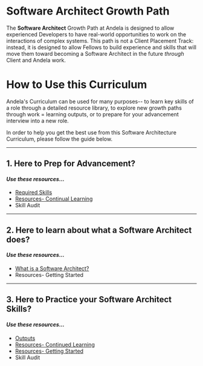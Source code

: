 # Software Architect Growth Path

The **Software Architect** Growth Path at Andela is designed to allow experienced Developers to have real-world opportunities to work on the interactions of complex systems. This path is not a Client Placement Track: instead, it is designed to allow Fellows to build experience and skills that will move them toward becoming a Software Architect in the future _through_ Client and Andela work. 


# How to Use this Curriculum 

Andela's Curriculum can be used for many purposes-- to learn key skills of a role through a detailed resource library, to explore new growth paths through work = learning outputs, or to prepare for your advancement interview into a new role. 

In order to help you get the best use from this Software Architecture Curriculum, please follow the guide below. 

--- 

## 1. Here to Prep for Advancement? 
#### _Use these resources…_
- [Required Skills](https://github.com/andela/learningmap/tree/master/D4%2B/Software%20Architect/Required%20Skills)
- [Resources- Continual Learning](https://github.com/andela/learningmap/tree/master/D4%2B/Software%20Architect/Resources-%20Continued%20Learning)
- Skill Audit

---

## 2. Here to learn about what a Software Architect does? 
#### _Use these resources..._ 
- [What is a Software Architect?](https://github.com/andela/learningmap/tree/master/D4%2B/Software%20Architect/What%20is%20a%20Software%20Architect) 
- Resources- Getting Started

---

## 3. Here to Practice your Software Architect Skills? 
#### _Use these resources..._ 
- [Outputs](https://github.com/andela/learningmap/tree/master/D4%2B/Software%20Architect/Outputs)
- [Resources- Continued Learning](https://github.com/andela/learningmap/tree/master/D4%2B/Software%20Architect/Resources-%20Continued%20Learning) 
- [Resources- Getting Started](https://github.com/andela/learningmap/tree/master/D4+/Software%20Architect/Resources-%20Getting%20Started)
- Skill Audit

